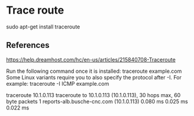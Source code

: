 # Trace route

sudo apt-get install traceroute

## References

<https://help.dreamhost.com/hc/en-us/articles/215840708-Traceroute>

Run the following command once it is installed:
traceroute example.com
Some Linux variants require you to also specify the protocol after -I. For example:
traceroute -I ICMP example.com

traceroute 10.1.0.113
traceroute to 10.1.0.113 (10.1.0.113), 30 hops max, 60 byte packets
 1  reports-alb.busche-cnc.com (10.1.0.113)  0.080 ms  0.025 ms  0.022 ms
